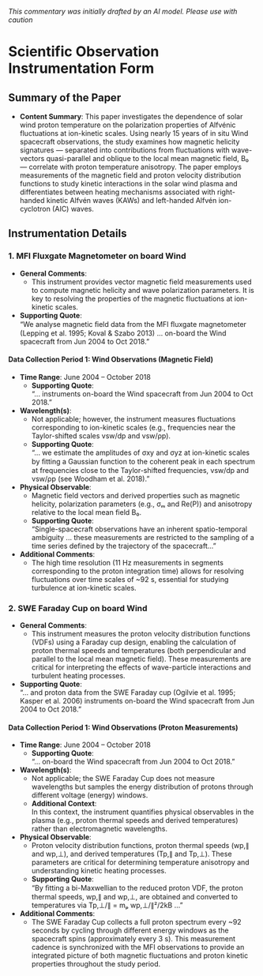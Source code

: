 _This commentary was initially drafted by an AI model. Please use with caution_

# Scientific Observation Instrumentation Form

## Summary of the Paper
- **Content Summary**: This paper investigates the dependence of solar wind proton temperature on the polarization properties of Alfvénic fluctuations at ion-kinetic scales. Using nearly 15 years of in situ Wind spacecraft observations, the study examines how magnetic helicity signatures — separated into contributions from fluctuations with wave-vectors quasi-parallel and oblique to the local mean magnetic field, B₀ — correlate with proton temperature anisotropy. The paper employs measurements of the magnetic field and proton velocity distribution functions to study kinetic interactions in the solar wind plasma and differentiates between heating mechanisms associated with right-handed kinetic Alfvén waves (KAWs) and left-handed Alfvén ion-cyclotron (AIC) waves.

## Instrumentation Details

### 1. MFI Fluxgate Magnetometer on board Wind
- **General Comments**:
  - This instrument provides vector magnetic field measurements used to compute magnetic helicity and wave polarization parameters. It is key to resolving the properties of the magnetic fluctuations at ion-kinetic scales.
- **Supporting Quote**:  
  “We analyse magnetic ﬁeld data from the MFI ﬂuxgate magnetometer (Lepping et al. 1995; Koval & Szabo 2013) ... on-board the Wind spacecraft from Jun 2004 to Oct 2018.”
  
#### Data Collection Period 1: Wind Observations (Magnetic Field)
- **Time Range**: June 2004 – October 2018  
  - **Supporting Quote**:  
    “... instruments on-board the Wind spacecraft from Jun 2004 to Oct 2018.”
- **Wavelength(s)**:  
  - Not applicable; however, the instrument measures fluctuations corresponding to ion-kinetic scales (e.g., frequencies near the Taylor-shifted scales vsw/dp and vsw/ρp).  
  - **Supporting Quote**:  
    “... we estimate the amplitudes of σxy and σyz at ion-kinetic scales by ﬁtting a Gaussian function to the coherent peak in each spectrum at frequencies close to the Taylor-shifted frequencies, vsw/dp and vsw/ρp (see Woodham et al. 2018).”
- **Physical Observable**:  
  - Magnetic field vectors and derived properties such as magnetic helicity, polarization parameters (e.g., σₘ and Re(P)) and anisotropy relative to the local mean field B₀.  
  - **Supporting Quote**:  
    “Single-spacecraft observations have an inherent spatio-temporal ambiguity ... these measurements are restricted to the sampling of a time series defined by the trajectory of the spacecraft...”
- **Additional Comments**:  
  - The high time resolution (11 Hz measurements in segments corresponding to the proton integration time) allows for resolving fluctuations over time scales of ~92 s, essential for studying turbulence at ion-kinetic scales.

### 2. SWE Faraday Cup on board Wind
- **General Comments**:
  - This instrument measures the proton velocity distribution functions (VDFs) using a Faraday cup design, enabling the calculation of proton thermal speeds and temperatures (both perpendicular and parallel to the local mean magnetic field). These measurements are critical for interpreting the effects of wave-particle interactions and turbulent heating processes.
- **Supporting Quote**:  
  “... and proton data from the SWE Faraday cup (Ogilvie et al. 1995; Kasper et al. 2006) instruments on-board the Wind spacecraft from Jun 2004 to Oct 2018.”
  
#### Data Collection Period 1: Wind Observations (Proton Measurements)
- **Time Range**: June 2004 – October 2018  
  - **Supporting Quote**:  
    “... on-board the Wind spacecraft from Jun 2004 to Oct 2018.”
- **Wavelength(s)**:  
  - Not applicable; the SWE Faraday Cup does not measure wavelengths but samples the energy distribution of protons through different voltage (energy) windows.  
  - **Additional Context**:  
    In this context, the instrument quantifies physical observables in the plasma (e.g., proton thermal speeds and derived temperatures) rather than electromagnetic wavelengths.
- **Physical Observable**:  
  - Proton velocity distribution functions, proton thermal speeds (wp,∥ and wp,⊥), and derived temperatures (Tp,∥ and Tp,⊥). These parameters are critical for determining temperature anisotropy and understanding kinetic heating processes.  
  - **Supporting Quote**:  
    “By ﬁtting a bi-Maxwellian to the reduced proton VDF, the proton thermal speeds, wp,∥ and wp,⊥, are obtained and converted to temperatures via Tp,⊥/∥ = mₚ wp,⊥/∥²/2kB …”
- **Additional Comments**:  
  - The SWE Faraday Cup collects a full proton spectrum every ~92 seconds by cycling through different energy windows as the spacecraft spins (approximately every 3 s). This measurement cadence is synchronized with the MFI observations to provide an integrated picture of both magnetic fluctuations and proton kinetic properties throughout the study period.
